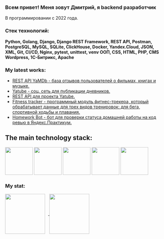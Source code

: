 ### Всем привет! Меня зовут Дмитрий, я backend разработчик
В программировании с 2022 года.
### Стек технологий:
**Python, Golang, Django, Django REST Framework, REST API, Postman, PostgreSQL, MySQL, SQLite, ClickHouse,  Docker, Yandex.Cloud, JSON, XML, Git, CI/CD, Nginx, pytest, unittest, venv ООП, CSS, HTML, PHP, CMS Wordpress, 1С-Битрикс, Apache**


### My latest works:
<!-- START -->
- [REST API YaMDb - база отзывов пользователей о фильмах, книгах и музыке.](https://github.com/WispHes/api_yamdb)
- [Yatube - соц. сеть для публикации дневников.](https://github.com/WispHes/hw05_final)
- [REST API для проекта Yatube.](https://github.com/WispHes/api_final_yatube)
- [Fitness tracker - программный модуль фитнес-трекера, который обрабатывает данные для трех видов тренировок: для бега,    спортивной ходьбы и плавания.](https://github.com/WispHes/hw_python_oop)
- [Homework Bot - бот для проверки статуса домашней работы на код ревью в Яндекс.Практикум.](https://github.com/WispHes/homework_bot)
<!-- END -->

## The main technology stack:

<img height="90" src="https://cdn.jsdelivr.net/gh/devicons/devicon/icons/python/python-original-wordmark.svg" />
<img height="90" src="https://cdn.jsdelivr.net/gh/devicons/devicon/icons/go/go-original.svg" />
<img height="90"  src="https://cdn.jsdelivr.net/gh/devicons/devicon/icons/django/django-plain.svg" />
<img  height="90"src="https://cdn.jsdelivr.net/gh/devicons/devicon/icons/postgresql/postgresql-original.svg" />
<img height="90" src="https://cdn.jsdelivr.net/gh/devicons/devicon/icons/docker/docker-original.svg" />



### My stat:
<div>
<a href="https://github-readme-stats.vercel.app/api?username=wisphes&hide=contribs&show_icons=true&theme=dark">
  <img  align="center" height="130" style="margin-right: 10px" src="https://github-readme-stats.vercel.app/api?username=wisphes&hide=contribs&show_icons=true&theme=dark" />
</a>
<a href="https://github-readme-stats.vercel.app/api/top-langs/?username=wisphes&layout=compact&theme=dark">
  <img align="center" height="130" src="https://github-readme-stats.vercel.app/api/top-langs/?username=wisphes&layout=compact&theme=dark" />
</a>
</div>
